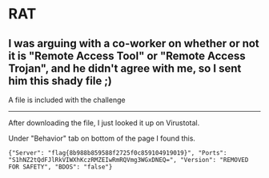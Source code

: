 # RAT
## I was arguing with a co-worker on whether or not it is "Remote Access Tool" or "Remote Access Trojan", and he didn't agree with me, so I sent him this shady file ;)

A file is included with the challenge 

---

After downloading the file, I just looked it up on Virustotal.

Under "Behavior" tab on bottom of the page I found this.

`{"Server": "flag{8b988b859588f2725f0c859104919019}", "Ports": "S1hNZ2tQdFJlRkVIWXhKczRMZEIwRmRQVmg3WGxDNEQ=", "Version": "REMOVED FOR SAFETY", "BDOS": "false"}`